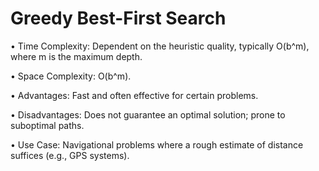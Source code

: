 # Greedy Best-First Search

• Time Complexity: Dependent on the heuristic quality, typically O(b^m), where m is the maximum depth.

• Space Complexity: O(b^m).

• Advantages: Fast and often effective for certain problems.

• Disadvantages: Does not guarantee an optimal solution; prone to suboptimal paths.

• Use Case: Navigational problems where a rough estimate of distance suffices (e.g., GPS systems).
